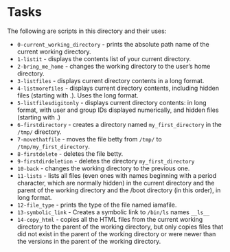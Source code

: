 # Tasks

The following are scripts in this directory and their uses:

* `0-current_working_directory` - prints the absolute path name of the current working directory.
* `1-listit` - displays the contents list of your current directory.
* `2-bring_me_home` - changes the working directory to the user’s home directory.
* `3-listfiles` - displays current directory contents in a long format.
* `4-listmorefiles` - displays current directory contents, including hidden files (starting with .). Uses the long format.
* `5-listfilesdigitonly` - displays current directory contents: in long format, with user and group IDs displayed numerically, and hidden files (starting with .)
* `6-firstdirectory` - creates a directory named `my_first_directory` in the ` /tmp/` directory.
* `7-movethatfile` - moves the file betty from `/tmp/` to `/tmp/my_first_directory`.
* `8-firstdelete` - deletes the file betty.
* `9-firstdirdeletion` - deletes the directory `my_first_directory`
* `10-back` - changes the working directory to the previous one.
* `11-lists` - lists all files (even ones with names beginning with a period character, which are normally hidden) in the current directory and the parent of the working directory and the /boot directory (in this order), in long format.
* `12-file_type` - prints the type of the file named iamafile. 
* `13-symbolic_link` - Creates a symbolic link to `/bin/ls` names `__ls__`
* `14-copy_html` - copies all the HTML files from the current working directory to the parent of the working directory, but only copies files that did not exist in the parent of the working directory or were newer than the versions in the parent of the working directory.
